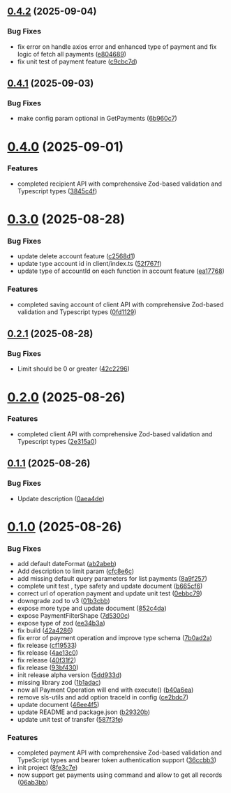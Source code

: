 ## [0.4.2](https://github.com/mbanq/core-sdk-js/compare/v0.4.1...v0.4.2) (2025-09-04)


### Bug Fixes

* fix error on handle axios error and enhanced type of payment and fix logic of fetch all payments ([e804689](https://github.com/mbanq/core-sdk-js/commit/e8046897a1d0523a5eef3f4f60e0dac93235a81b))
* fix unit test of payment feature ([c9cbc7d](https://github.com/mbanq/core-sdk-js/commit/c9cbc7d279a5a3eab0140ccf8cf7d8199579f6c4))

## [0.4.1](https://github.com/mbanq/core-sdk-js/compare/v0.4.0...v0.4.1) (2025-09-03)


### Bug Fixes

* make config param optional in GetPayments ([6b960c7](https://github.com/mbanq/core-sdk-js/commit/6b960c78a39db5cc039a5444c87b3cfd0b7eeaf3))

# [0.4.0](https://github.com/mbanq/core-sdk-js/compare/v0.3.0...v0.4.0) (2025-09-01)


### Features

* completed recipient API with comprehensive Zod-based validation and Typescript types ([3845c4f](https://github.com/mbanq/core-sdk-js/commit/3845c4fd9a9e43f70459e8cc4580ace8695d8bb7))

# [0.3.0](https://github.com/mbanq/core-sdk-js/compare/v0.2.1...v0.3.0) (2025-08-28)


### Bug Fixes

* update delete account feature ([c2568d1](https://github.com/mbanq/core-sdk-js/commit/c2568d1f2b75ddb47e63444e2f1825f3b27b0021))
* update type account id in client/index.ts ([52f767f](https://github.com/mbanq/core-sdk-js/commit/52f767fe1bcdd31ab44aac7dc346f971d6ee9f3f))
* update type of accountId on each function in account feature ([ea17768](https://github.com/mbanq/core-sdk-js/commit/ea177684972e280aeacf800b01bc70f56743cafc))


### Features

* completed saving account of client API with comprehensive Zod-based validation and Typescript types ([0fd1129](https://github.com/mbanq/core-sdk-js/commit/0fd1129c6a264360b2d923d69644ec706ec87762))

## [0.2.1](https://github.com/mbanq/core-sdk-js/compare/v0.2.0...v0.2.1) (2025-08-28)


### Bug Fixes

* Limit should be 0 or greater ([42c2296](https://github.com/mbanq/core-sdk-js/commit/42c22963959f392917b46eb14df68dfdb709bd59))

# [0.2.0](https://github.com/mbanq/core-sdk-js/compare/v0.1.1...v0.2.0) (2025-08-26)


### Features

* completed client API with comprehensive Zod-based validation and Typescript types ([2e315a0](https://github.com/mbanq/core-sdk-js/commit/2e315a073100ea2e9f94bcd524dff4f9551ccf2f))

## [0.1.1](https://github.com/mbanq/core-sdk-js/compare/v0.1.0...v0.1.1) (2025-08-26)


### Bug Fixes

* Update description ([0aea4de](https://github.com/mbanq/core-sdk-js/commit/0aea4dec36e396d37b111cc5b7e057df8bac853d))

# [0.1.0](https://github.com/mbanq/core-sdk-js/compare/v0.0.0...v0.1.0) (2025-08-26)


### Bug Fixes

* add default dateFormat ([ab2abeb](https://github.com/mbanq/core-sdk-js/commit/ab2abebb453793a60c856692b1fdb1bb144123a7))
* Add description to limit param ([cfc8e6c](https://github.com/mbanq/core-sdk-js/commit/cfc8e6c7a0fbf08f0a4f3a30be2d32e29d821b02))
* add missing default query parameters for list payments ([8a9f257](https://github.com/mbanq/core-sdk-js/commit/8a9f257b4c4987d859ee090fb264b1986e6eea6a))
* complete unit test , type safety and update document ([b665cf6](https://github.com/mbanq/core-sdk-js/commit/b665cf6863b02b14141186a96c9b303f5e4d2bf8))
* correct url of operation payment and update unit test ([0ebbc79](https://github.com/mbanq/core-sdk-js/commit/0ebbc7919687ff6e8c82cd82248ee31a2850a0cb))
* downgrade zod to v3 ([01b3cbb](https://github.com/mbanq/core-sdk-js/commit/01b3cbb21a571fdbcf5d0e08fbe95d5df00845f8))
* expose more type and update document ([852c4da](https://github.com/mbanq/core-sdk-js/commit/852c4dacfa9ccfb9de7e4f5f31b070bbc070203e))
* expose PaymentFilterShape ([7d5300c](https://github.com/mbanq/core-sdk-js/commit/7d5300ca95e82d4b0cc5854ca535bcc7b1ba7be0))
* expose type of zod ([ee34b3a](https://github.com/mbanq/core-sdk-js/commit/ee34b3ab2638fd57b7209bffb59ec16837d4608c))
* fix build ([42a4286](https://github.com/mbanq/core-sdk-js/commit/42a42865f9688f595e80b8583086957060f4dd71))
* fix error of payment operation and improve type schema ([7b0ad2a](https://github.com/mbanq/core-sdk-js/commit/7b0ad2ac7e6eac274e52806327c7e9e047887e37))
* fix release ([cf19533](https://github.com/mbanq/core-sdk-js/commit/cf195337dcb8ac4a8c3e1781f1a52f11f54793e5))
* fix release ([4ae13c0](https://github.com/mbanq/core-sdk-js/commit/4ae13c063ac85f937be8008acbcd3aad7749177e))
* fix release ([40f31f2](https://github.com/mbanq/core-sdk-js/commit/40f31f290bcd91ed5c97e5fc62ff02bde0147f0f))
* fix release ([93bf430](https://github.com/mbanq/core-sdk-js/commit/93bf4300e3edd577364b8ad99407c63354a9ae1d))
* init release alpha version ([5dd933d](https://github.com/mbanq/core-sdk-js/commit/5dd933d1b93bfa294f96a29c2ec64d55feb78d21))
* missing library zod ([1b1adac](https://github.com/mbanq/core-sdk-js/commit/1b1adac166a06aab0524d45e4fb1e8096e5ada54))
* now all Payment Operation will end with execute() ([b40a6ea](https://github.com/mbanq/core-sdk-js/commit/b40a6ead9ba283f68959028560b98e31f2f283e5))
* remove sls-utils and add option traceId in config ([ce2bdc7](https://github.com/mbanq/core-sdk-js/commit/ce2bdc785b2ee965e41c97c195379d5171e08635))
* update document ([46ee4f5](https://github.com/mbanq/core-sdk-js/commit/46ee4f5d23ac52ef935926c366f9a5a04b0ddffd))
* update README and package.json ([b29320b](https://github.com/mbanq/core-sdk-js/commit/b29320bb19610fd86697aad813dc1cc0b2836293))
* update unit test of transfer ([587f3fe](https://github.com/mbanq/core-sdk-js/commit/587f3fe97d292687a5f5af860663d6295bdd019b))


### Features

* completed payment API with comprehensive Zod-based validation and TypeScript types and bearer token authentication support ([36ccbb3](https://github.com/mbanq/core-sdk-js/commit/36ccbb3708dc8f90d1c318836c5cc47caf55f857))
* init project ([8fe3c7e](https://github.com/mbanq/core-sdk-js/commit/8fe3c7ef915ffa5a2895f564aa474a9b45b828c6))
* now support get payments using command and allow to get all records ([06ab3bb](https://github.com/mbanq/core-sdk-js/commit/06ab3bbd6a71cf8f00b8008e76b7f666f3073bb5))
